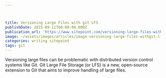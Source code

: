 ```yaml
---



title: Versioning Large Files with git LFS
publishDate: 2015-09-11T00:00:00.000Z
publication_url: 'https://www.sitepoint.com/versioning-large-files-with-git-lfs/'
image: ~/assets/images/articles/image-versioning-large-files-withgit-lfs.png
categories: writing sitepoint
tags: git
---
```


Versioning large files can be problematic with distributed version control systems like Git. Git Large File Storage (or LFS) is a new, open-source extension to Git that aims to improve handling of large files.

